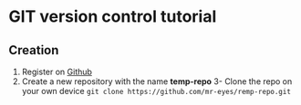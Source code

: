 # GIT version control tutorial

## Creation

1. Register on [Github](https://www.github.com)
2. Create a new repository with the name **temp-repo**
3- Clone the repo on your own device `git clone https://github.com/mr-eyes/remp-repo.git`

